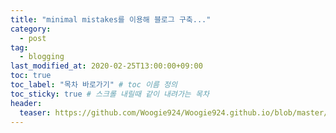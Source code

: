 ```yaml
---
title: "minimal mistakes를 이용해 블로그 구축..."
category:
  - post
tag:
  - blogging
last_modified_at: 2020-02-25T13:00:00+09:00
toc: true
toc_label: "목차 바로가기" # toc 이름 정의
toc_sticky: true # 스크롤 내릴때 같이 내려가는 목차
header:
  teaser: https://github.com/Woogie924/Woogie924.github.io/blob/master/assets/images/myLogo.png?raw=true
---
```

